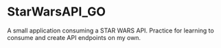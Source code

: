 # StarWarsAPI_GO
A small application consuming a STAR WARS API. Practice for learning to consume and create API endpoints on my own. 
